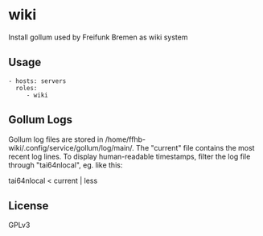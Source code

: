 wiki
=========================

Install gollum
used by Freifunk Bremen
as wiki system


Usage
-------------------------

    - hosts: servers
      roles:
         - wiki

Gollum Logs
-------------------------
Gollum log files are stored in /home/ffhb-wiki/.config/service/gollum/log/main/.
The "current" file contains the most recent log lines.
To display human-readable timestamps, filter the log file through "tai64nlocal", eg. like this:

  tai64nlocal < current | less


License
-------------------------

GPLv3
